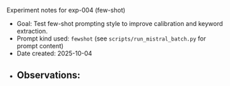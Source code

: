 Experiment notes for exp-004 (few-shot)

- Goal: Test few-shot prompting style to improve calibration and keyword extraction.
- Prompt kind used: `fewshot` (see `scripts/run_mistral_batch.py` for prompt content)
- Date created: 2025-10-04
- Observations:
  - 
